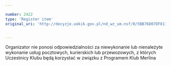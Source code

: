 ```yaml
---

number: 2422
type: 'Register item'
original_uri: 'http://decyzje.uokik.gov.pl/nd_wz_um.nsf/0/5BB76D07DF817D66C12578C40039A118?OpenDocument'


---
```


Organizator nie ponosi odpowiedzialności za niewykonanie lub nienależyte wykonanie usług pocztowych, kurierskich lub przewozowych, z których Uczestnicy Klubu będą korzystać w związku z Programem Klub Merlina
